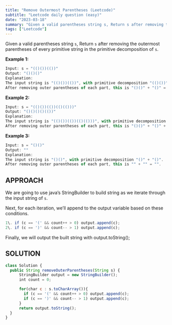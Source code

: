 ```yaml
---
title: "Remove Outermost Parentheses (Leetcode)"
subtitle: "Leetcode daily question (easy)"
date: "2023-03-18"
summary: "Given a valid parentheses string s, Return s after removing the outermost parentheses of every primitive string in the primitive decomposition of s."
tags: ["Leetcode"]
---
```


Given a valid parentheses string `s`, Return `s` after removing the outermost parentheses of every primitive string in the primitive decomposition of  `s`.

**Example 1:**

```js
Input: s = "(()())(())"
Output: "()()()"
Explanation:
The input string is "(()())(())", with primitive decomposition "(()())" + "(())".
After removing outer parentheses of each part, this is "()()" + "()" = "()()()".
```

**Example 2:**

```js
Input: s = "(()())(())(()(()))"
Output: "()()()()(())"
Explanation:
The input string is "(()())(())(()(()))", with primitive decomposition "(()())" + "(())" + "(()(()))".
After removing outer parentheses of each part, this is "()()" + "()" + "()(())" = "()()()()(())".
```

**Example 3:**

```js
Input: s = "()()"
Output: ""
Explanation:
The input string is "()()", with primitive decomposition "()" + "()".
After removing outer parentheses of each part, this is "" + "" = "".
```

## APPROACH

We are going to use java’s StringBuilder to build string as we iterate through the input string of `s`.

Next, for each iteration, we’ll append to the output variable based on these conditions.

```js
1\. if (c == '(' && count++ > 0) output.append(c);
2\. if (c == ')' && count-- > 1) output.append(c);
```

Finally, we will output the built string with output.toString();

## SOLUTION

```js
class Solution {
  public String removeOuterParentheses(String s) {
      StringBuilder output = new StringBuilder();
      int count = 0;

      for(char c : s.toCharArray()){
        if (c == '(' && count++ > 0) output.append(c);
        if (c == ')' && count-- > 1) output.append(c);
      }
      return output.toString();
  }
}
```